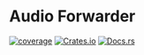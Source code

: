 # Audio Forwarder

[![coverage](https://shields.io/endpoint?url=https://raw.githubusercontent.com/jlyonsmith/audio_forwarder/main/coverage.json)](https://github.com/jlyonsmith/audio_forwarder/blob/main/coverage.json)
[![Crates.io](https://img.shields.io/crates/v/audio_forwarder.svg)](https://crates.io/crates/audio_forwarder)
[![Docs.rs](https://docs.rs/audio_forwarder/badge.svg)](https://docs.rs/audio_forwarder)

<!-- cargo-rdme -->
